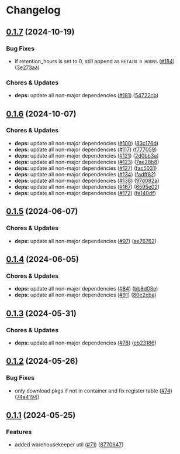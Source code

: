 # Changelog

## [0.1.7](https://github.com/miracum/util-images/compare/warehousekeeper-v0.1.6...warehousekeeper-v0.1.7) (2024-10-19)


### Bug Fixes

* if retention_hours is set to 0, still append as `RETAIN 0 HOURS` ([#184](https://github.com/miracum/util-images/issues/184)) ([3e273aa](https://github.com/miracum/util-images/commit/3e273aaf78d9133dce0b5eb29e58e96b0d51d017))


### Chores & Updates

* **deps:** update all non-major dependencies ([#181](https://github.com/miracum/util-images/issues/181)) ([54722cb](https://github.com/miracum/util-images/commit/54722cbee68dab4b5ea7e6c4d8e2d054929ef40b))

## [0.1.6](https://github.com/miracum/util-images/compare/warehousekeeper-v0.1.5...warehousekeeper-v0.1.6) (2024-10-07)


### Chores & Updates

* **deps:** update all non-major dependencies ([#100](https://github.com/miracum/util-images/issues/100)) ([83c176d](https://github.com/miracum/util-images/commit/83c176da1f86d04bee8f2182a99640bb520097d4))
* **deps:** update all non-major dependencies ([#117](https://github.com/miracum/util-images/issues/117)) ([f777059](https://github.com/miracum/util-images/commit/f777059c5c54e1504246733adbd43fa694557986))
* **deps:** update all non-major dependencies ([#121](https://github.com/miracum/util-images/issues/121)) ([2d0bb3a](https://github.com/miracum/util-images/commit/2d0bb3aa3f48ac9dff40c5ba573a51b3eed31567))
* **deps:** update all non-major dependencies ([#123](https://github.com/miracum/util-images/issues/123)) ([7ae28b8](https://github.com/miracum/util-images/commit/7ae28b86ef86fd4c7d4abffe76d3a05101cf2e89))
* **deps:** update all non-major dependencies ([#127](https://github.com/miracum/util-images/issues/127)) ([fac5031](https://github.com/miracum/util-images/commit/fac50314ab1502367e2f983eadf2aacb5a5cc822))
* **deps:** update all non-major dependencies ([#134](https://github.com/miracum/util-images/issues/134)) ([fadff82](https://github.com/miracum/util-images/commit/fadff82147a2ed0dac75f8ac0bef4d097f9bcced))
* **deps:** update all non-major dependencies ([#138](https://github.com/miracum/util-images/issues/138)) ([97d082a](https://github.com/miracum/util-images/commit/97d082a6be9f30472a015318286ca9e9edf4eb84))
* **deps:** update all non-major dependencies ([#167](https://github.com/miracum/util-images/issues/167)) ([6595e02](https://github.com/miracum/util-images/commit/6595e02dab8f6048b2bc56c4e89081c5f7aff255))
* **deps:** update all non-major dependencies ([#172](https://github.com/miracum/util-images/issues/172)) ([fe140df](https://github.com/miracum/util-images/commit/fe140df191302227a5eb3d846818600e10adc180))

## [0.1.5](https://github.com/miracum/util-images/compare/warehousekeeper-v0.1.4...warehousekeeper-v0.1.5) (2024-06-07)


### Chores & Updates

* **deps:** update all non-major dependencies ([#97](https://github.com/miracum/util-images/issues/97)) ([ae76762](https://github.com/miracum/util-images/commit/ae76762fe6bd81c4128243f797b7876d6b5f6efa))

## [0.1.4](https://github.com/miracum/util-images/compare/warehousekeeper-v0.1.3...warehousekeeper-v0.1.4) (2024-06-05)


### Chores & Updates

* **deps:** update all non-major dependencies ([#84](https://github.com/miracum/util-images/issues/84)) ([bb8d03e](https://github.com/miracum/util-images/commit/bb8d03e9af80291eed381d141f55a2fba0184980))
* **deps:** update all non-major dependencies ([#91](https://github.com/miracum/util-images/issues/91)) ([80e2cba](https://github.com/miracum/util-images/commit/80e2cba4e9b7f8d2f5a332611eb9ccf417f333c3))

## [0.1.3](https://github.com/miracum/util-images/compare/warehousekeeper-v0.1.2...warehousekeeper-v0.1.3) (2024-05-31)


### Chores & Updates

* **deps:** update all non-major dependencies ([#78](https://github.com/miracum/util-images/issues/78)) ([eb23186](https://github.com/miracum/util-images/commit/eb23186d5b577a7d6974646a1cf65ba9489dd7d7))

## [0.1.2](https://github.com/miracum/util-images/compare/warehousekeeper-v0.1.1...warehousekeeper-v0.1.2) (2024-05-26)


### Bug Fixes

* only download pkgs if not in container and fix register table ([#74](https://github.com/miracum/util-images/issues/74)) ([74e4194](https://github.com/miracum/util-images/commit/74e4194b44ab819968d73a103276c6e0483b230d))

## [0.1.1](https://github.com/miracum/util-images/compare/warehousekeeper-v0.1.0...warehousekeeper-v0.1.1) (2024-05-25)


### Features

* added warehousekeeper util ([#71](https://github.com/miracum/util-images/issues/71)) ([8770647](https://github.com/miracum/util-images/commit/877064714a9c7ffe2d5c8c0d057c98e9bfeb8603))
